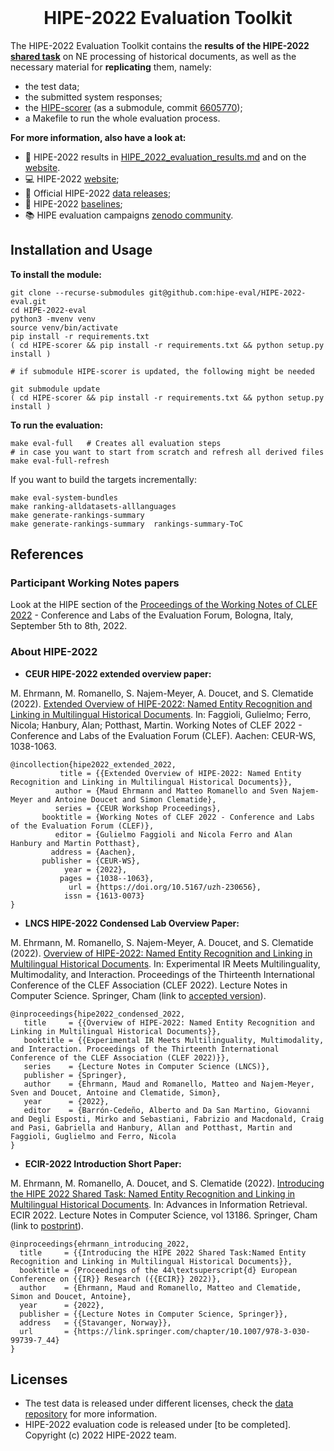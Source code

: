 <h1 align="center" style="margin-top: 0px;">HIPE-2022 Evaluation Toolkit</h1>

The HIPE-2022 Evaluation Toolkit contains the **results of the HIPE-2022 [shared task](https://hipe-eval.github.io/HIPE-2022/)** on NE processing of historical documents, as well as the necessary material for **replicating** them, namely:

- the test data;
- the submitted system responses;
- the [HIPE-scorer](https://github.com/hipe-eval/HIPE-scorer) (as a submodule, commit [6605770](https://github.com/hipe-eval/HIPE-scorer/commit/66057705c26e662081ebb5dd576d323858e22ef0));
- a Makefile to run the whole evaluation process.

**For more information, also have a look at:**

- :checkered_flag: HIPE-2022 results in [HIPE_2022_evaluation_results.md](https://github.com/hipe-eval/HIPE-2022-eval/blob/main/HIPE_2022_evaluation_results.md) and on the [website](https://hipe-eval.github.io/HIPE-2022/results).
- :computer: HIPE-2022 [website](https://hipe-eval.github.io/HIPE-2022/);
- :open_file_folder: Official HIPE-2022 [data releases](https://github.com/hipe-eval/HIPE-2022-data);
- :low_brightness: HIPE-2022 [baselines](https://github.com/hipe-eval/HIPE-2022-baseline);
- :books: HIPE evaluation campaigns [zenodo community](https://zenodo.org/communities/hipe-eval/?page=1&size=20).


## Installation and Usage

**To install the module:**

```
git clone --recurse-submodules git@github.com:hipe-eval/HIPE-2022-eval.git
cd HIPE-2022-eval
python3 -mvenv venv
source venv/bin/activate
pip install -r requirements.txt
( cd HIPE-scorer && pip install -r requirements.txt && python setup.py install )

# if submodule HIPE-scorer is updated, the following might be needed

git submodule update 
( cd HIPE-scorer && pip install -r requirements.txt && python setup.py install )
```

**To run the evaluation:**

```
make eval-full   # Creates all evaluation steps
# in case you want to start from scratch and refresh all derived files
make eval-full-refresh
```

If you want to build the targets incrementally:

```
make eval-system-bundles
make ranking-alldatasets-alllanguages
make generate-rankings-summary
make generate-rankings-summary  rankings-summary-ToC 

```

## References

### Participant Working Notes papers

Look at the HIPE section of the [Proceedings of the Working Notes of CLEF 2022](https://ceur-ws.org/Vol-3180/) - Conference and Labs of the Evaluation Forum, Bologna, Italy, September 5th to 8th, 2022.

### About HIPE-2022

- **CEUR HIPE-2022 extended overview paper:**

M. Ehrmann, M. Romanello, S. Najem-Meyer, A. Doucet, and S. Clematide (2022). [Extended Overview of HIPE-2022: Named Entity Recognition and Linking in Multilingual Historical Documents](https://www.zora.uzh.ch/id/eprint/230656/). In: Faggioli, Gulielmo; Ferro, Nicola; Hanbury, Alan; Potthast, Martin. Working Notes of CLEF 2022 - Conference and Labs of the Evaluation Forum (CLEF). Aachen: CEUR-WS, 1038-1063.   

```
@incollection{hipe2022_extended_2022,
           title = {{Extended Overview of HIPE-2022: Named Entity Recognition and Linking in Multilingual Historical Documents}},
          author = {Maud Ehrmann and Matteo Romanello and Sven Najem-Meyer and Antoine Doucet and Simon Clematide},
          series = {CEUR Workshop Proceedings},
       booktitle = {Working Notes of CLEF 2022 - Conference and Labs of the Evaluation Forum (CLEF)},
          editor = {Gulielmo Faggioli and Nicola Ferro and Alan Hanbury and Martin Potthast},
         address = {Aachen},
       publisher = {CEUR-WS},
            year = {2022},
           pages = {1038--1063},
             url = {https://doi.org/10.5167/uzh-230656},
            issn = {1613-0073}
}
```

- **LNCS HIPE-2022 Condensed Lab Overview Paper:**

M. Ehrmann, M. Romanello, S. Najem-Meyer, A. Doucet, and S. Clematide (2022). [Overview of HIPE-2022: Named Entity Recognition and Linking in Multilingual Historical Documents](https://link.springer.com/chapter/10.1007/978-3-031-13643-6_26). In: Experimental IR Meets Multilinguality, Multimodality, and Interaction. Proceedings of the Thirteenth International Conference of the CLEF Association (CLEF 2022). Lecture Notes in Computer Science. Springer, Cham (link to [accepted version](https://github.com/hipe-eval/HIPE-2022/blob/main/assets/pdf/HIPE_2022_LNCS_CondensedLabOverview_accepted_version.pdf)).

```
@inproceedings{hipe2022_condensed_2022,
   title     = {{Overview of HIPE-2022: Named Entity Recognition and Linking in Multilingual Historical Documents}},
   booktitle = {{Experimental IR Meets Multilinguality, Multimodality, and Interaction. Proceedings of the Thirteenth International Conference of the CLEF Association (CLEF 2022)}},
   series    = {Lecture Notes in Computer Science (LNCS)},
   publisher = {Springer},
   author    = {Ehrmann, Maud and Romanello, Matteo and Najem-Meyer, Sven and Doucet, Antoine and Clematide, Simon},
   year      = {2022},
   editor    = {Barrón-Cedeño, Alberto and Da San Martino, Giovanni and Degli Esposti, Mirko and Sebastiani, Fabrizio and Macdonald, Craig and Pasi, Gabriella and Hanbury, Allan and Potthast, Martin and Faggioli, Guglielmo and Ferro, Nicola
}
```

- **ECIR-2022 Introduction Short Paper:**    

M. Ehrmann, M. Romanello, A. Doucet, and S. Clematide (2022). [Introducing the HIPE 2022 Shared Task: Named Entity Recognition and Linking in Multilingual Historical Documents](https://doi.org/10.1007/978-3-030-99739-7_44). In: Advances in Information Retrieval. ECIR 2022. Lecture Notes in Computer Science, vol 13186. Springer, Cham (link to [postprint](https://github.com/hipe-eval/HIPE-2022/blob/main/assets/pdf/HIPE2022_ECIR_shortpaper_postprint.pdf)).

```
@inproceedings{ehrmann_introducing_2022,
  title     = {{Introducing the HIPE 2022 Shared Task:Named Entity Recognition and Linking in Multilingual Historical Documents}},
  booktitle = {Proceedings of the 44\textsuperscript{d} European Conference on {{IR}} Research ({{ECIR}} 2022)},
  author    = {Ehrmann, Maud and Romanello, Matteo and Clematide, Simon and Doucet, Antoine},
  year      = {2022},
  publisher = {{Lecture Notes in Computer Science, Springer}},
  address   = {{Stavanger, Norway}},
  url       = {https://link.springer.com/chapter/10.1007/978-3-030-99739-7_44}
}
```


## Licenses

- The test data is released under different licenses, check the [data repository](https://github.com/impresso/CLEF-HIPE-2020/tree/master/data) for more information.
- HIPE-2022 evaluation code is released under [to be completed]. Copyright (c) 2022 HIPE-2022 team.
